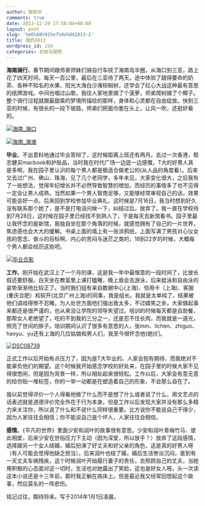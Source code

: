 ```yaml
---
author: 邹政华
comments: true
date: 2013-12-29 17:58:04+00:00
layout: post
slug: '%e6%88%91%e7%9a%842013-2'
title: 我的2013
wordpress_id: 254
categories: 总结与遐想
---
```


**海南骑行**。春节期间跟师弟师妹们骑自行车绕了海南岛半圈，从海口到三亚，路上花了四天时间，每天一百公里，最后在三亚待了两天。途中体验了甜得要命的奶茶、各种不知名的水果、阳光大海白沙滩棕榈树，还学会了红心大战这种最有意思的纸牌游戏。中间也唱过山歌，我往人家地里摘了个菠萝，师弟爬树摘了个椰子。整个骑行过程就跟最甜美的梦境所描绘的那样，身体和心灵都在自由绽放。快到三亚的时候，有很长的一段下坡路，师弟们把面巾套在头上，让风一吹，还挺好看的。

[![海南_海口](http://zhenghua.info/blog/wp-content/uploads/2013/12/海南_海口.jpg)](http://zhenghua.info/blog/?attachment_id=258)

[![海南_海滩](http://zhenghua.info/blog/wp-content/uploads/2013/12/海南_海滩-1024x768.jpg)](http://zhenghua.info/blog/?attachment_id=261)

**毕业**。不出意料地通过毕业答辩了，这时候距离上班还有两月。去过一次香港，帮志健买macbook和护肤品，当时我在时代广场一边逛一边感慨，T大的好男人真是多啊，我在园子里认识的每个男人都是极适合做老公的(从人品的角度看）。后来又去过广州、佛山、珠海，见了几个老同学，多年未见，大家变化很大，之后我有了一些想法，觉得年纪增长并不必然导致智慧的增加，而经历的事情多了也不见得一定会让男人成熟，当然如果一个男人智商足够，又能够经常审视自己的话，效果可能会好一点。后来回到学校参加毕业典礼，这时候是7月16日，我当时想到好久没有联系那个她了，是不是打电话问候一下，纠结过后，放弃了。我一直在学校待到7月28日，这时候在园子里已经找不到熟人了，于是每天去新馆看书。园子里最让我怀念的是新馆，我独自坐在那个角落的时候，就感觉拥有了自己的一片世界，焦虑感也会大大的缓解。书桌上面的墙上有一张涂鸦纸，上面写满了男孩对心仪女孩的思念、奋斗的目标啊、内心的苦闷与迷茫之类的，18到22岁的时候，大概每个男人都会经历这些吧。

[![毕业合影](http://zhenghua.info/blog/wp-content/uploads/2013/12/IMG_1159-1024x768.jpg)](http://zhenghua.info/blog/?attachment_id=268)

**工作**。刚开始在武汉上了一个月的课，这是我一年中最惬意的一段时间了，比放长假还要舒服。白天坐在教室里上课打瞌睡，晚上我会去游泳，后来蛙泳和自由泳的姿势渐渐地比较正了。当时我们组有来自数据中心(上海)、信用卡（上海)、客服(重庆合肥）和软开(北京广州上海)的同事，我是组长。我就是太单纯了，结果被他们调戏得惨不忍睹，为人处世方面他们强出我太多，不过嬉笑之余，大家做起事来都还是很严谨的，也从来没让学院的领导失望过。培训的时候每天都是自助餐，那帮女人老绝望了，吃的不到我的三分之一，还是忍不住长肉，而我就是一道光，照亮了世间的胖子。培训期间认识了很多有意思的人，张mm、lichen、zhiguo、haoyu、yu还有上海的几位姑娘和男人们，我至今很怀念他(她)们。

[![DSC08739](http://zhenghua.info/blog/wp-content/uploads/2013/12/DSC08739-1024x768.jpg)](http://zhenghua.info/blog/?attachment_id=269)

正式工作以后开始有点压力了，因为是T大毕业的，人家会抱有期待，而我绝对不能辜负他们的期望。这个时候我开始感念学校的好处来，在园子里的时候大家不见得很悠闲，但是因为背景一样，所以相处起来很轻松。工作以后，大家会有意无意的给你贴一堆标签，你的一举一动都是在塑造着自己的形象，不会那么自在了。

我以前觉得评价一个人得看他做了什么而不是想了什么或者说了什么，用文艺点的话表述就是道德评价完全外在于行为本身。但是工作以后发现大家并没有那么多精力来关注你，所以说了什么和不说什么同样很重要。比方说你不能说自己干得少，因为人家往往会相信；你不能说自己是个坏人，人家往往会相信。

**感情**。《平凡的世界》里面少安和润叶的故事很有意思。少安和润叶青梅竹马、彼此相爱，后来少安在世俗压力下主动（因为深爱，所以放手？）放弃了这段感情，选择跟另一个女人结婚，婚后扮演了好丈夫和好父亲的角色，这是真的好男人呀（有人可能会觉得他缺乏担当）。后来润叶也结了婚，婚后生活惨淡沉闷，直到有一天丈夫车祸残疾，这个时候润叶开始履行妻子的责任，去照顾自己的丈夫，当她用积极的心态面对这一切时，生活也对她露出了笑脸，这也是好女人呀。头一次读这本小说还是十三年前，那时我正躺在病床上。但是最近我又经常回想起这个故事，然后莫名的一阵悲伤。

铭记过往，期待将来。写于2014年1月1日凌晨。
